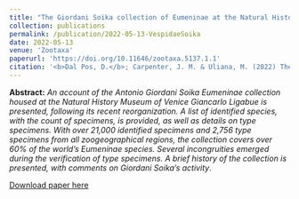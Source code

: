 ```yaml
---
title: "The Giordani Soika collection of Eumeninae at the Natural History Museum of Venice Giancarlo Ligabue: catalogue of species and type specimens (Insecta, Hymenoptera, Vespidae)"
collection: publications
permalink: /publication/2022-05-13-VespidaeSoika
date: 2022-05-13
venue: 'Zootaxa'
paperurl: 'https://doi.org/10.11646/zootaxa.5137.1.1'
citation: '<b>Dal Pos, D.</b>; Carpenter, J. M. & Uliana, M. (2022) The Giordani Soika collection of Eumeninae at the Natural History Museum of Venice Giancarlo Ligabue: catalogue of species and type specimens (Insecta, Hymenoptera, Vespidae). <i>Zootaxa</i>, 5137(1): 1–111.'
---
```

<b>Abstract:</b> <i>An account of the Antonio Giordani Soika Eumeninae collection housed at the Natural History Museum of Venice Giancarlo Ligabue is presented, following its recent reorganization. A list of identified species, with the count of specimens, is provided, as well as details on type specimens. With over 21,000 identified specimens and 2,756 type specimens from all zoogeographical regions, the collection covers over 60% of the world’s Eumeninae species. Several incongruities emerged during the verification of type specimens. A brief history of the collection is presented, with comments on Giordani Soika’s activity</i>.

<script type='text/javascript' src='https://d1bxh8uas1mnw7.cloudfront.net/assets/embed.js'></script>

<p><div class='altmetric-embed' data-badge-type='donut' data-doi="10.11646/zootaxa.5137.1.1"></div></p> 

[Download paper here](https://doi.org/10.11646/zootaxa.5137.1.1)